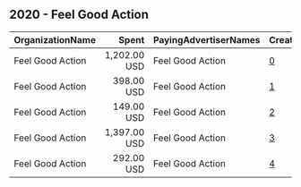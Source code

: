 ## 2020 - Feel Good Action 
|OrganizationName|Spent|PayingAdvertiserNames|CreativeUrls|Impressions|Genders|AgeBrackets|CountryCodes|BillingAddresses|CandidateBallotInformation|
|:---|---:|:---|:---|---:|:---|:---|:---|:---|:---|
|Feel Good Action|1,202.00 USD|Feel Good Action|[0](https://www.snap.com/political-ads/asset/279f3688936761942544be264e7abbaf372bcd8b85632ede7137e978d3542dcd?mediaType=mp4)|261,476||17-30|united states|US||
|Feel Good Action|398.00 USD|Feel Good Action|[1](https://www.snap.com/political-ads/asset/663461c8a3fe58c2261d7961d4503011e58c7319e71cd8add4f55d5c843944c3?mediaType=mp4)|48,319|||united states|US||
|Feel Good Action|149.00 USD|Feel Good Action|[2](https://www.snap.com/political-ads/asset/6acd2fbf55e228b8da3b8205d18cafb8092763704deab173a0aa18cc40985e5d?mediaType=mp4)|50,241||17-30|united states|US||
|Feel Good Action|1,397.00 USD|Feel Good Action|[3](https://www.snap.com/political-ads/asset/2b4df032ab14c7283ca7ca258ecd0d4f90f1f4272eb2c39e2f181085fd77bc60?mediaType=mp4)|219,906||17-30|united states|US||
|Feel Good Action|292.00 USD|Feel Good Action|[4](https://www.snap.com/political-ads/asset/10e828f6108bb857c4d4dcdd5b4d37c87faa08ae6e7c6ba05303d39d8f8d52a6?mediaType=mp4)|109,262||17-30|united states|US||
